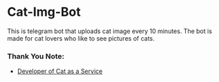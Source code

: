# Cat-Img-Bot

This is telegram bot that uploads cat image every 10 minutes. The bot is made for cat lovers who like to see pictures of cats.

### Thank You Note:
- [Developer of Cat as a Service](https://cataas.com/#/)
